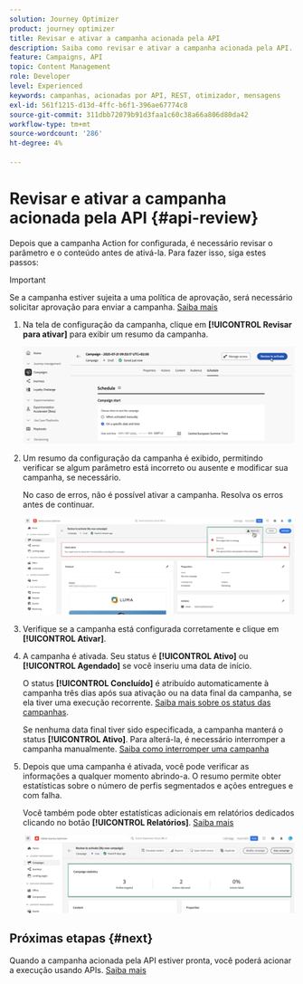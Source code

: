 ```yaml
---
solution: Journey Optimizer
product: journey optimizer
title: Revisar e ativar a campanha acionada pela API
description: Saiba como revisar e ativar a campanha acionada pela API.
feature: Campaigns, API
topic: Content Management
role: Developer
level: Experienced
keywords: campanhas, acionadas por API, REST, otimizador, mensagens
exl-id: 561f1215-d13d-4ffc-b6f1-396ae67774c8
source-git-commit: 311dbb72079b91d3faa1c60c38a66a806d80da42
workflow-type: tm+mt
source-wordcount: '286'
ht-degree: 4%

---
```


# Revisar e ativar a campanha acionada pela API {#api-review}

Depois que a campanha Action for configurada, é necessário revisar o parâmetro e o conteúdo antes de ativá-la. Para fazer isso, siga estes passos:

>[!IMPORTANT]
>
> Se a campanha estiver sujeita a uma política de aprovação, será necessário solicitar aprovação para enviar a campanha. [Saiba mais](../test-approve/gs-approval.md)

1. Na tela de configuração da campanha, clique em **[!UICONTROL Revisar para ativar]** para exibir um resumo da campanha.

   ![](assets/campaign-review.png)

1. Um resumo da configuração da campanha é exibido, permitindo verificar se algum parâmetro está incorreto ou ausente e modificar sua campanha, se necessário.

   No caso de erros, não é possível ativar a campanha. Resolva os erros antes de continuar.

   ![](assets/create-campaign-alerts.png)

1. Verifique se a campanha está configurada corretamente e clique em **[!UICONTROL Ativar]**.

1. A campanha é ativada. Seu status é **[!UICONTROL Ativo]** ou **[!UICONTROL Agendado]** se você inseriu uma data de início.

   O status **[!UICONTROL Concluído]** é atribuído automaticamente à campanha três dias após sua ativação ou na data final da campanha, se ela tiver uma execução recorrente. [Saiba mais sobre os status das campanhas](get-started-with-campaigns.md#statuses).

   Se nenhuma data final tiver sido especificada, a campanha manterá o status **[!UICONTROL Ativo]**. Para alterá-la, é necessário interromper a campanha manualmente. [Saiba como interromper uma campanha](manage-campaigns.md)


1. Depois que uma campanha é ativada, você pode verificar as informações a qualquer momento abrindo-a. O resumo permite obter estatísticas sobre o número de perfis segmentados e ações entregues e com falha.

   Você também pode obter estatísticas adicionais em relatórios dedicados clicando no botão **[!UICONTROL Relatórios]**. [Saiba mais](../reports/campaign-global-report-cja.md)

   ![](assets/create-campaign-summary.png)

## Próximas etapas {#next}

Quando a campanha acionada pela API estiver pronta, você poderá acionar a execução usando APIs. [Saiba mais](trigger-campaigns.md)
